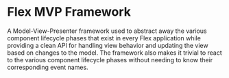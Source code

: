 Flex MVP Framework
==================

A Model-View-Presenter framework used to abstract away the various component lifecycle phases that exist in every Flex application while providing a clean API for handling view behavior and updating the view based on changes to the model. The framework also makes it trivial to react to the various component lifecycle phases without needing to know their corresponding event names.
